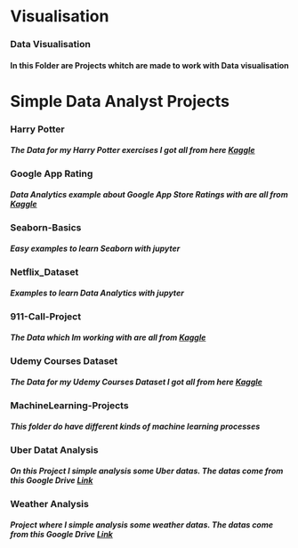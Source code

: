 # Visualisation

### Data Visualisation

#### In this Folder are Projects whitch are made to work with Data visualisation 

# Simple Data Analyst Projects

### Harry Potter

##### The Data for my Harry Potter exercises I got all from here [Kaggle](https://www.kaggle.com/zez000/characters-in-harry-potter-books)

### Google App Rating

##### Data Analytics example about Google App Store Ratings with are all from [Kaggle](http://kaggle.com/)

### Seaborn-Basics

##### Easy examples to learn Seaborn with jupyter

### Netflix_Dataset

##### Examples to learn Data Analytics with jupyter

### 911-Call-Project

##### The Data which Im working with are all from [Kaggle](http://kaggle.com/)

### Udemy Courses Dataset

##### The Data for my Udemy Courses Dataset I got all from here [Kaggle](https://www.kaggle.com/)

### MachineLearning-Projects

##### This folder do have different kinds of machine learning processes

### Uber Datat Analysis

##### On this Project  I simple analysis some Uber datas. The datas come from this Google Drive [Link](https://drive.google.com/file/d/1emopjfEkTt59jJoBH9L9bSdmlDC4AR87/view)

### Weather Analysis

##### Project where I simple analysis some weather datas. The datas come from this Google Drive [Link](https://drive.google.com/file/d/1JvD4Ss2yS3d9X36YkWqmqZXLamNWLSFJ/view)
